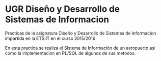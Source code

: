 # UGR Diseño y Desarrollo de Sistemas de Informacion

Practicas de la asignatura Diseño y Desarrollo de Sistemas de Informacion impartida en la ETSIIT en el curso 2015/2016

En esta practica se realiza el Sistema de Información de un aeropuerto así como la implementacion en PL/SQL de algunos de sus metodos.
